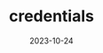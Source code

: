 ---
title: "credentials"
date: 2023-10-24
type: landing

design:
  spacing: "5rem"

# Note: `username` refers to the user's folder name in `content/authors/`

# Page sections
sections:
  - block: collection
    id: license
    content:
      title: License

      count: 5
      filters:
        folders:
          - etc
    design:
---